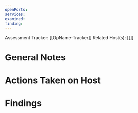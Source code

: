 ```yaml
---
openPorts:
services:
examined:
finding:
---
```


Assessment Tracker: [[OpName-Tracker]]
Related Host(s): [[]]

# General Notes

# Actions Taken on Host

# Findings

